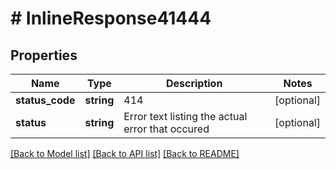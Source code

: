 # # InlineResponse41444

## Properties

Name | Type | Description | Notes
------------ | ------------- | ------------- | -------------
**status_code** | **string** | 414 | [optional]
**status** | **string** | Error text listing the actual error that occured | [optional]

[[Back to Model list]](../../README.md#models) [[Back to API list]](../../README.md#endpoints) [[Back to README]](../../README.md)
